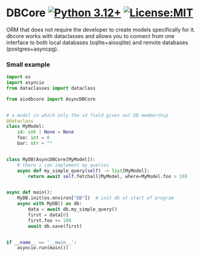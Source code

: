 # DBCore [![Python 3.12+](https://badgen.net/badge/Python/3.12+/blue)](https://www.python.org/downloads/) [![License:MIT](https://badgen.net/badge/License/MIT/blue)](https://github.com/AlexDev505/DBCore/blob/master/LICENSE.txt)

ORM that does not require the developer to create models specifically for it. 
dbcore works with dataclasses and allows you to connect from one interface 
to both local databases (sqlite+aiosqlite) and remote databases (postgres+asyncpg).

### Small example

```python
import os
import asyncio
from dataclasses import dataclass

from aiodbcore import AsyncDBCore


# a model in which only the id field gives out DB membership
@dataclass
class MyModel:
    id: int | None = None
    foo: int = 0
    bar: str = ""


class MyDB(AsyncDBCore[MyModel]):
    # there i can implement my queries
    async def my_simple_query(self) -> list[MyModel]:
        return await self.fetchall(MyModel, where=MyModel.foo > 10)


async def main():
    MyDB.init(os.environ["DB"])  # init db at start of program
    async with MyDB() as db:
        data = await db.my_simple_query()
        first = data[0]
        first.foo += 100
        await db.save(first)


if __name__ == '__main__':
    asyncio.run(main())

```
